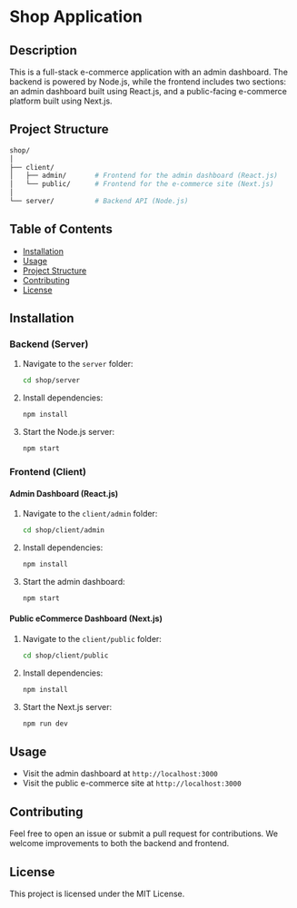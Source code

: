 # Shop Application

## Description
This is a full-stack e-commerce application with an admin dashboard. The backend is powered by Node.js, while the frontend includes two sections: an admin dashboard built using React.js, and a public-facing e-commerce platform built using Next.js.

## Project Structure
```bash
shop/
│
├── client/
│   ├── admin/       # Frontend for the admin dashboard (React.js)
│   └── public/      # Frontend for the e-commerce site (Next.js)
│
└── server/          # Backend API (Node.js)
```

## Table of Contents
- [Installation](#installation)
- [Usage](#usage)
- [Project Structure](#project-structure)
- [Contributing](#contributing)
- [License](#license)

## Installation

### Backend (Server)
1. Navigate to the `server` folder:
   ```bash
   cd shop/server
   ```
2. Install dependencies:
   ```bash
   npm install
   ```
3. Start the Node.js server:
   ```bash
   npm start
   ```

### Frontend (Client)
#### Admin Dashboard (React.js)
1. Navigate to the `client/admin` folder:
   ```bash
   cd shop/client/admin
   ```
2. Install dependencies:
   ```bash
   npm install
   ```
3. Start the admin dashboard:
   ```bash
   npm start
   ```

#### Public eCommerce Dashboard (Next.js)
1. Navigate to the `client/public` folder:
   ```bash
   cd shop/client/public
   ```
2. Install dependencies:
   ```bash
   npm install
   ```
3. Start the Next.js server:
   ```bash
   npm run dev
   ```

## Usage
- Visit the admin dashboard at `http://localhost:3000`
- Visit the public e-commerce site at `http://localhost:3000`

## Contributing
Feel free to open an issue or submit a pull request for contributions. We welcome improvements to both the backend and frontend.

## License
This project is licensed under the MIT License.
